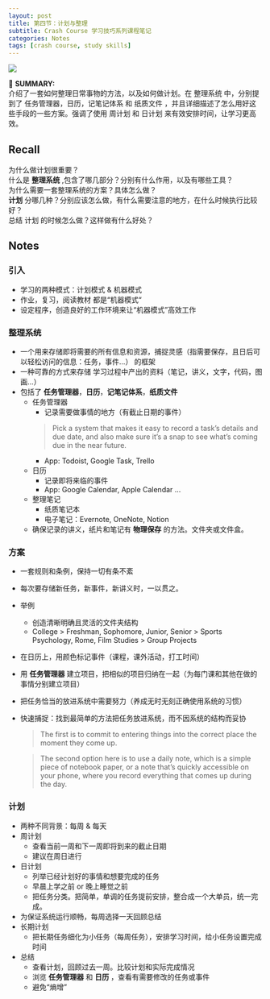 ```yaml
---
layout: post
title: 第四节：计划与整理
subtitle: Crash Course 学习技巧系列课程笔记
categories: Notes
tags: [crash course, study skills]
---
```


![](https://www.youtube.com/watch?v=0AKAuRby7n8)

📌 **SUMMARY:**  
介绍了一套如何整理日常事物的方法，以及如何做计划。在 整理系统 中，分别提到了 任务管理器，日历，记笔记体系 和 纸质文件 ，并且详细描述了怎么用好这些手段的一些方案。强调了使用 周计划 和 日计划 来有效安排时间，让学习更高效。

## Recall

为什么做计划很重要？  
什么是 **整理系统** ,包含了哪几部分？分别有什么作用，以及有哪些工具？  
为什么需要一套整理系统的方案？具体怎么做？  
**计划** 分哪几种？分别应该怎么做，有什么需要注意的地方，在什么时候执行比较好？  
总结 计划 的时候怎么做？这样做有什么好处？  

## Notes

### 引入

- 学习的两种模式：计划模式 & 机器模式
- 作业，复习，阅读教材 都是“机器模式“
- 设定程序，创造良好的工作环境来让“机器模式”高效工作

### 整理系统
- 一个用来存储即将需要的所有信息和资源，捕捉灵感（指需要保存，且日后可以轻松访问的信息：任务，事件...） 的框架
- 一种可靠的方式来存储 学习过程中产出的资料（笔记，讲义，文字，代码，图画...）
- 包括了 **任务管理器**，**日历**，**记笔记体系**，**纸质文件**
    - 任务管理器
        - 记录需要做事情的地方（有截止日期的事件）
        > Pick a system that makes it easy to record a task’s details and due date,  and also make sure it’s a snap to see what’s coming due in the near future.  
        - App: Todoist, Google Task, Trello
    - 日历
        - 记录即将来临的事件
        - App: Google Calendar, Apple Calendar ...
    - 整理笔记
        - 纸质笔记本
        - 电子笔记：Evernote, OneNote, Notion
    - 确保记录的讲义，纸片和笔记有 **物理保存** 的方法。文件夹或文件盒。

### 方案
- 一套规则和条例，保持一切有条不紊
- 每次要存储新任务，新事件，新讲义时，一以贯之。
- 举例
    - 创造清晰明确且灵活的文件夹结构
    - College > Freshman, Sophomore, Junior, Senior > Sports Psychology, Rome, Film Studies > Group Projects
- 在日历上，用颜色标记事件（课程，课外活动，打工时间）
- 用 **任务管理器** 建立项目，把相似的项目归纳在一起（为每门课和其他在做的事情分别建立项目）
- 把任务恰当的放进系统中需要努力（养成无时无刻正确使用系统的习惯）
- 快速捕捉：找到最简单的方法把任务放进系统，而不因系统的结构而妥协
    
    > The first is to commit to entering things into the correct place the moment they come up.  

    > The second option here is to use a daily note, which is a simple piece of notebook paper, or a note that’s quickly accessible on your phone, where you record everything that comes up during the day.  

### 计划
- 两种不同背景：每周 & 每天
- 周计划
    - 查看当前一周和下一周即将到来的截止日期
    - 建议在周日进行
- 日计划
    - 列举已经计划好的事情和想要完成的任务
    - 早晨上学之前 or 晚上睡觉之前
    - 把任务分类。把简单，单调的任务提前安排，整合成一个大单员，统一完成。
- 为保证系统运行顺畅，每周选择一天回顾总结
- 长期计划
    - 把长期任务细化为小任务（每周任务），安排学习时间，给小任务设置完成时间
- 总结
    - 查看计划，回顾过去一周。比较计划和实际完成情况
    - 浏览 **任务管理器** 和 **日历** ，查看有需要修改的任务或事件
    - 避免“熵增”


